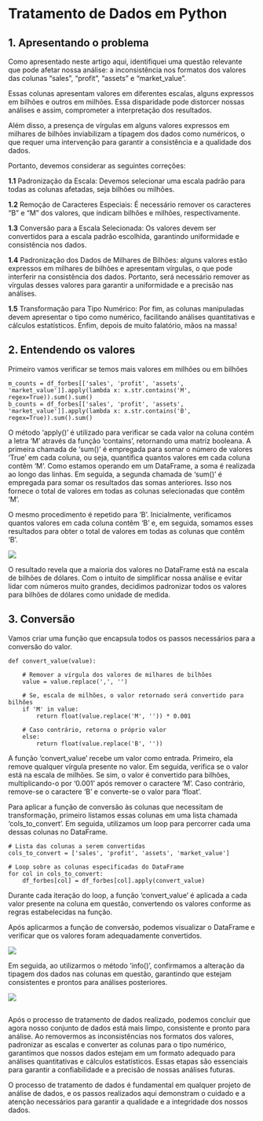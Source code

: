# Tratamento de Dados em Python

## 1. Apresentando o problema

Como apresentado neste artigo aqui, identifiquei uma questão relevante que pode afetar nossa análise: a inconsistência nos formatos dos valores das colunas “sales”, “profit”, “assets” e “market_value”.

Essas colunas apresentam valores em diferentes escalas, alguns expressos em bilhões e outros em milhões. Essa disparidade pode distorcer nossas análises e assim, comprometer a interpretação dos resultados.

Além disso, a presença de vírgulas em alguns valores expressos em milhares de bilhões inviabilizam a tipagem dos dados como numéricos, o que requer uma intervenção para garantir a consistência e a qualidade dos dados.

Portanto, devemos considerar as seguintes correções:

**1.1** Padronização da Escala: Devemos selecionar uma escala padrão para todas as colunas afetadas, seja bilhões ou milhões.

**1.2** Remoção de Caracteres Especiais: É necessário remover os caracteres “B” e “M” dos valores, que indicam bilhões e milhões, respectivamente.

**1.3** Conversão para a Escala Selecionada: Os valores devem ser convertidos para a escala padrão escolhida, garantindo uniformidade e consistência nos dados.

**1.4** Padronização dos Dados de Milhares de Bilhões: alguns valores estão expressos em milhares de bilhões e apresentam vírgulas, o que pode interferir na consistência dos dados. Portanto, será necessário remover as vírgulas desses valores para garantir a uniformidade e a precisão nas análises.

**1.5** Transformação para Tipo Numérico: Por fim, as colunas manipuladas devem apresentar o tipo como numérico, facilitando análises quantitativas e cálculos estatísticos.
Enfim, depois de muito falatório, mãos na massa!

## 2. Entendendo os valores

Primeiro vamos verificar se temos mais valores em milhões ou em bilhões

```
m_counts = df_forbes[['sales', 'profit', 'assets', 'market_value']].apply(lambda x: x.str.contains('M', regex=True)).sum().sum()
b_counts = df_forbes[['sales', 'profit', 'assets', 'market_value']].apply(lambda x: x.str.contains('B', regex=True)).sum().sum()
````

O método ‘apply()’ é utilizado para verificar se cada valor na coluna contém a letra ‘M’ através da função ‘contains’, retornando uma matriz booleana. A primeira chamada de ‘sum()’ é empregada para somar o número de valores ‘True’ em cada coluna, ou seja, quantifica quantos valores em cada coluna contêm ‘M’. Como estamos operando em um DataFrame, a soma é realizada ao longo das linhas. Em seguida, a segunda chamada de ‘sum()’ é empregada para somar os resultados das somas anteriores. Isso nos fornece o total de valores em todas as colunas selecionadas que contêm ‘M’.

O mesmo procedimento é repetido para ‘B’. Inicialmente, verificamos quantos valores em cada coluna contêm ‘B’ e, em seguida, somamos esses resultados para obter o total de valores em todas as colunas que contêm ‘B’.

![](imagens/tratamento/counts.png)

O resultado revela que a maioria dos valores no DataFrame está na escala de bilhões de dólares. Com o intuito de simplificar nossa análise e evitar lidar com números muito grandes, decidimos padronizar todos os valores para bilhões de dólares como unidade de medida.

## 3. Conversão
   
Vamos criar uma função que encapsula todos os passos necessários para a conversão do valor.

```
def convert_value(value):
   
    # Remover a vírgula dos valores de milhares de bilhões
    value = value.replace(',', '')

    # Se, escala de milhões, o valor retornado será convertido para bilhões
    if 'M' in value:
        return float(value.replace('M', '')) * 0.001

    # Caso contrário, retorna o próprio valor
    else:
        return float(value.replace('B', ''))
```

A função ‘convert_value’ recebe um valor como entrada. Primeiro, ela remove qualquer vírgula presente no valor. Em seguida, verifica se o valor está na escala de milhões. Se sim, o valor é convertido para bilhões, multiplicando-o por ‘0.001’ após remover o caractere ‘M’. Caso contrário, remove-se o caractere ‘B’ e converte-se o valor para ‘float’.

Para aplicar a função de conversão às colunas que necessitam de transformação, primeiro listamos essas colunas em uma lista chamada ‘cols_to_convert’. Em seguida, utilizamos um loop para percorrer cada uma dessas colunas no DataFrame.

```
# Lista das colunas a serem convertidas
cols_to_convert = ['sales', 'profit', 'assets', 'market_value']

# Loop sobre as colunas especificadas do DataFrame
for col in cols_to_convert:
    df_forbes[col] = df_forbes[col].apply(convert_value)
```

Durante cada iteração do loop, a função ‘convert_value’ é aplicada a cada valor presente na coluna em questão, convertendo os valores conforme as regras estabelecidas na função.

Após aplicarmos a função de conversão, podemos visualizar o DataFrame e verificar que os valores foram adequadamente convertidos.

![](imagens/tratamento/df_forbes.png)

Em seguida, ao utilizarmos o método ‘info()’, confirmamos a alteração da tipagem dos dados nas colunas em questão, garantindo que estejam consistentes e prontos para análises posteriores.


![](imagens/tratamento/info.png)

## 

Após o processo de tratamento de dados realizado, podemos concluir que agora nosso conjunto de dados está mais limpo, consistente e pronto para análise. Ao removermos as inconsistências nos formatos dos valores, padronizar as escalas e converter as colunas para o tipo numérico, garantimos que nossos dados estejam em um formato adequado para análises quantitativas e cálculos estatísticos. Essas etapas são essenciais para garantir a confiabilidade e a precisão de nossas análises futuras.

O processo de tratamento de dados é fundamental em qualquer projeto de análise de dados, e os passos realizados aqui demonstram o cuidado e a atenção necessários para garantir a qualidade e a integridade dos nossos dados.

